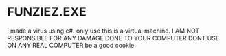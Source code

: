 # FUNZIEZ.EXE
i made a virus using c#. only use this is a virtual machine.
I AM NOT RESPONSIBLE FOR ANY DAMAGE DONE TO YOUR COMPUTER
DONT USE ON ANY REAL COMPUTER
be a good cookie
